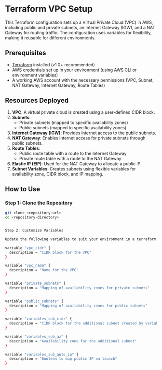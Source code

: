 # Terraform VPC Setup

This Terraform configuration sets up a Virtual Private Cloud (VPC) in AWS, including public and private subnets, an Internet Gateway (IGW), and a NAT Gateway for routing traffic. The configuration uses variables for flexibility, making it reusable for different environments.

## Prerequisites

- [Terraform](https://www.terraform.io/downloads.html) installed (v1.0+ recommended)
- AWS credentials set up in your environment (using AWS CLI or environment variables)
- A working AWS account with the necessary permissions (VPC, Subnet, NAT Gateway, Internet Gateway, Route Tables)

## Resources Deployed

1. **VPC**: A virtual private cloud is created using a user-defined CIDR block.
2. **Subnets**:
   - Private subnets (mapped to specific availability zones)
   - Public subnets (mapped to specific availability zones)
3. **Internet Gateway (IGW)**: Provides internet access to the public subnets.
4. **NAT Gateway**: Enables internet access for private subnets through public subnets.
5. **Route Tables**:
   - Public route table with a route to the Internet Gateway
   - Private route table with a route to the NAT Gateway
6. **Elastic IP (EIP)**: Used for the NAT Gateway to allocate a public IP.
7. **Subnet Variables**: Creates subnets using flexible variables for availability zone, CIDR block, and IP mapping.

## How to Use

### Step 1: Clone the Repository

```bash
git clone <repository-url>
cd <repository-directory>


Step 2: Customize Variables

Update the following variables to suit your environment in a terraform.tfvars or variables.tf file:

variable "vpc_cidr" {
  description = "CIDR block for the VPC"
}

variable "vpc_name" {
  description = "Name for the VPC"
}

variable "private_subnets" {
  description = "Mapping of availability zones for private subnets"
}

variable "public_subnets" {
  description = "Mapping of availability zones for public subnets"
}

variable "variables_sub_cidr" {
  description = "CIDR block for the additional subnet created by variables"
}

variable "variables_sub_az" {
  description = "Availability zone for the additional subnet"
}

variable "variables_sub_auto_ip" {
  description = "Boolean to map public IP on launch"
}

